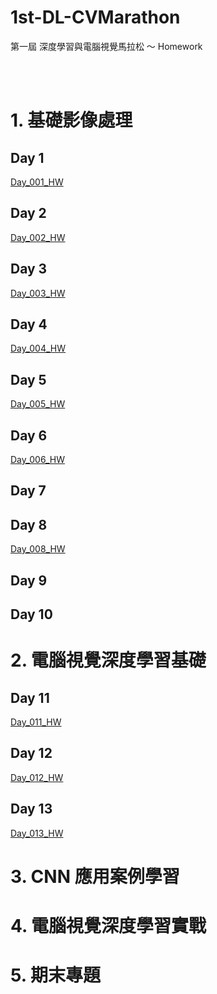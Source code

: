# 1st-DL-CVMarathon

第一屆 深度學習與電腦視覺馬拉松 ～ Homework


</br>
</br>	

# 1. 基礎影像處理

## Day 1
[Day_001_HW](https://github.com/juidasci/1st-DL-CVMarathon/blob/master/homework/Day_001_HW.ipynb)

## Day 2
[Day_002_HW](https://github.com/juidasci/1st-DL-CVMarathon/blob/master/homework/Day_002_HW.ipynb)

## Day 3
[Day_003_HW](https://github.com/juidasci/1st-DL-CVMarathon/blob/master/homework/Day_003_HW.ipynb)

## Day 4
[Day_004_HW](https://github.com/juidasci/1st-DL-CVMarathon/blob/master/homework/Day_004_HW.ipynb)

## Day 5
[Day_005_HW](https://github.com/juidasci/1st-DL-CVMarathon/blob/master/homework/Day_005_HW.ipynb)

## Day 6
[Day_006_HW](https://github.com/juidasci/1st-DL-CVMarathon/blob/master/homework/Day_006_HW.ipynb)

## Day 7

## Day 8
[Day_008_HW](https://github.com/juidasci/1st-DL-CVMarathon/blob/master/homework/Day_008_HW.ipynb)

## Day 9

## Day 10

# 2. 電腦視覺深度學習基礎

## Day 11
[Day_011_HW](https://github.com/juidasci/1st-DL-CVMarathon/blob/master/homework/Day_011_HW.ipynb)

## Day 12
[Day_012_HW](https://github.com/juidasci/1st-DL-CVMarathon/blob/master/homework/Day_012_HW.ipynb)

## Day 13
[Day_013_HW](https://github.com/juidasci/1st-DL-CVMarathon/blob/master/homework/Day_013_HW.ipynb)

# 3. CNN 應用案例學習


# 4. 電腦視覺深度學習實戰


# 5. 期末專題
